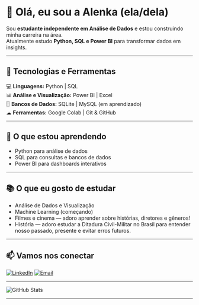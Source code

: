 # 👋 Olá, eu sou a Alenka (ela/dela)

Sou **estudante independente em Análise de Dados** e estou construindo minha carreira na área.  
Atualmente estudo **Python, SQL e Power BI** para transformar dados em insights.

---

## 🚀 Tecnologias e Ferramentas
💻 **Linguagens:** Python | SQL  
📊 **Análise e Visualização:** Power BI | Excel  
🗄 **Bancos de Dados:** SQLite | MySQL (em aprendizado)  
☁ **Ferramentas:** Google Colab | Git & GitHub

---

## 🌱 O que estou aprendendo
- Python para análise de dados  
- SQL para consultas e bancos de dados  
- Power BI para dashboards interativos

---

## 📚 O que eu gosto de estudar
- Análise de Dados e Visualização  
- Machine Learning (começando) 
- Filmes e cinema — adoro aprender sobre histórias, diretores e gêneros!
- História — adoro estudar a Ditadura Civil-Militar no Brasil para entender nosso passado, presente e evitar erros futuros.

---

## 📫 Vamos nos conectar
[![LinkedIn](https://img.shields.io/badge/LinkedIn-000?style=for-the-badge&logo=linkedin&logoColor=0A66C2)](https://www.linkedin.com/in/alenka-bitencourt/)
[![Email](https://img.shields.io/badge/Email-000?style=for-the-badge&logo=gmail&logoColor=EA4335)](mailto:alenkabitencourt@gmail.com)

---

![GitHub Stats](https://github-readme-stats.vercel.app/api?username=ALENKABITENCOURT&show_icons=true&theme=radical)

---
